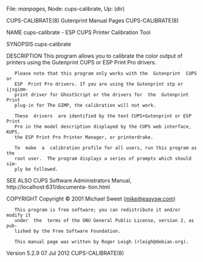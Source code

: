 File: *manpages*,  Node: cups-calibrate,  Up: (dir)

CUPS-CALIBRATE(8)           Gutenprint Manual Pages          CUPS-CALIBRATE(8)



NAME
       cups-calibrate - ESP CUPS Printer Calibration Tool

SYNOPSIS
       cups-calibrate

DESCRIPTION
       This program allows you to calibrate the color output of printers using
       the Gutenprint CUPS or ESP Print Pro drivers.

       Please note that this program only works with the  Gutenprint  CUPS  or
       ESP  Print Pro drivers. If you are using the Gutenprint stp or ijsgimm‐
       print driver for GhostScript or the drivers for  the  Gutenprint  Print
       plug-in for The GIMP, the calibration will not work.

       These  drivers  are identified by the text CUPS+Gutenprint or ESP Print
       Pro in the model description displayed by the CUPS web interface, KUPS,
       the ESP Print Pro Printer Manager, or printerdrake.

       To  make  a  calibration profile for all users, run this program as the
       root user.  The program displays a series of prompts which should  sim‐
       ply be followed.

SEE ALSO
       CUPS  Software  Administrators  Manual, http://localhost:631/documenta‐
       tion.html

COPYRIGHT
       Copyright ©  2001 Michael Sweet (mike@easysw.com)

       This program is free software; you can redistribute it and/or modify it
       under  the  terms of the GNU General Public License, version 2, as pub‐
       lished by the Free Software Foundation.

       This manual page was written by Roger Leigh (rleigh@debian.org).



Version 5.2.9                     07 Jul 2012                CUPS-CALIBRATE(8)
